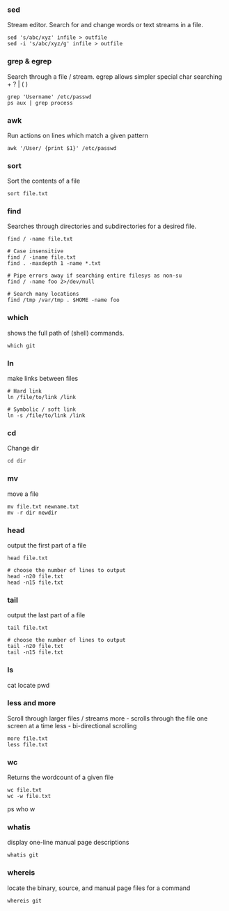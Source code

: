 ### sed
Stream editor. Search for and change words or text streams in a file.
```
sed 's/abc/xyz' infile > outfile
sed -i 's/abc/xyz/g' infile > outfile
```

### grep & egrep
Search through a file / stream.
egrep allows simpler special char searching + ? | ( )
```
grep 'Username' /etc/passwd
ps aux | grep process
```

### awk
Run actions on lines which match a given pattern
```
awk '/User/ {print $1}' /etc/passwd
```

### sort
Sort the contents of a file
```
sort file.txt
```

### find
Searches through directories and subdirectories for a desired file.
```
find / -name file.txt

# Case insensitive
find / -iname file.txt
find . -maxdepth 1 -name *.txt

# Pipe errors away if searching entire filesys as non-su
find / -name foo 2>/dev/null

# Search many locations
find /tmp /var/tmp . $HOME -name foo
```

### which
shows the full path of (shell) commands.
```
which git
```

### ln
make links between files
```
# Hard link
ln /file/to/link /link

# Symbolic / soft link
ln -s /file/to/link /link
```

### cd
Change dir
```
cd dir
```

### mv
move a file
```
mv file.txt newname.txt
mv -r dir newdir
```

### head
output the first part of a file
```
head file.txt

# choose the number of lines to output
head -n20 file.txt
head -n15 file.txt
```

### tail
output the last part of a file
```
tail file.txt

# choose the number of lines to output
tail -n20 file.txt
tail -n15 file.txt
```

### ls
cat
locate
pwd

### less and more
Scroll through larger files / streams
more - scrolls through the file one screen at a time
less - bi-directional scrolling
```
more file.txt
less file.txt
```

### wc
Returns the wordcount of a given file
```
wc file.txt
wc -w file.txt
```

ps
who
w

### whatis
display one-line manual page descriptions
```
whatis git
```

### whereis
locate the binary, source, and manual page files for a command
```
whereis git
```
